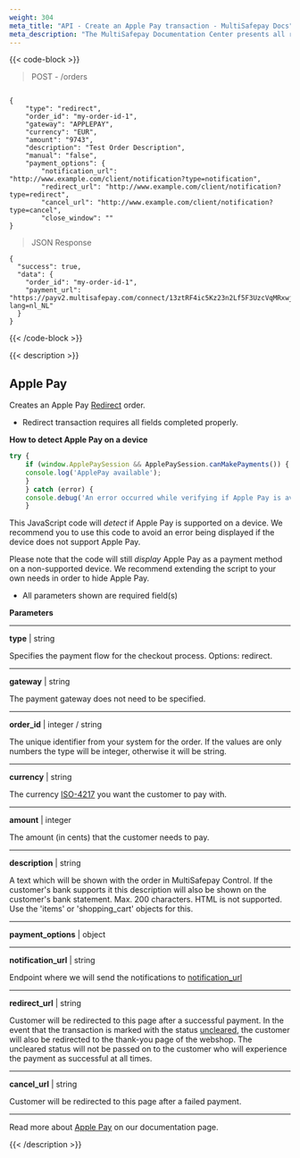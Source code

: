 ```yaml
---
weight: 304
meta_title: "API - Create an Apple Pay transaction - MultiSafepay Docs"
meta_description: "The MultiSafepay Documentation Center presents all relevant information about our Plugins and API. You can also find support pages for payment methods, tools and general questions as well as the contact details of our Support and Integration Teams."
---
```

{{< code-block >}}
> POST - /orders

```shell

{
    "type": "redirect",
    "order_id": "my-order-id-1",
    "gateway": "APPLEPAY",
    "currency": "EUR",
    "amount": "9743",
    "description": "Test Order Description",
    "manual": "false",
    "payment_options": {
        "notification_url": "http://www.example.com/client/notification?type=notification",
        "redirect_url": "http://www.example.com/client/notification?type=redirect",
        "cancel_url": "http://www.example.com/client/notification?type=cancel",
        "close_window": ""
}
```
> JSON Response
```shell
{
  "success": true,
  "data": {
    "order_id": "my-order-id-1",
    "payment_url": "https://payv2.multisafepay.com/connect/13ztRF4ic5Kz23n2Lf5F3UzcVqMRxwjlfQw/?lang=nl_NL"
  }
}
```
{{< /code-block >}}

{{< description >}}


## Apple Pay
Creates an Apple Pay [Redirect](/faq/api/difference-between-direct-and-redirect) order.

* Redirect transaction requires all fields completed properly.

__How to detect Apple Pay on a device__

```JavaScript
try {
    if (window.ApplePaySession && ApplePaySession.canMakePayments()) {
    console.log('ApplePay available');
    }
    } catch (error) {
    console.debug('An error occurred while verifying if Apple Pay is available:', error);
    }
```

This JavaScript code will _detect_ if Apple Pay is supported on a device. We recommend you to use this code to avoid an error being displayed if the device does not support Apple Pay. 

Please note that the code will still _display_ Apple Pay as a payment method on a non-supported device. We recommend extending the script to your own needs in order to hide Apple Pay.  

* All parameters shown are required field(s)

**Parameters**

----------------
__type__ | string

Specifies the payment flow for the checkout process. Options: redirect.  

----------------
__gateway__ | string

The payment gateway does not need to be specified.

----------------
__order_id__ | integer / string

The unique identifier from your system for the order. If the values are only numbers the type will be integer, otherwise it will be string.

----------------
__currency__ | string

The currency [ISO-4217](https://www.iso.org/iso-4217-currency-codes.html) you want the customer to pay with. 

----------------
__amount__ | integer

The amount (in cents) that the customer needs to pay.

----------------
__description__ | string

A text which will be shown with the order in MultiSafepay Control. If the customer's bank supports it this description will also be shown on the customer's bank statement. Max. 200 characters. HTML is not supported. Use the 'items' or 'shopping_cart' objects for this.

----------------
__payment_options__ | object

----------------
__notification_url__ | string

Endpoint where we will send the notifications to [notification_url](/faq/api/how-does-the-notification-url-work)

----------------
__redirect_url__ | string

Customer will be redirected to this page after a successful payment. In the event that the transaction is marked with the status [uncleared](/faq/general/glossary/#uncleared), the customer will also be redirected to the thank-you page of the webshop. The uncleared status will not be passed on to the customer who will experience the payment as successful at all times.

----------------
__cancel_url__ | string

Customer will be redirected to this page after a failed payment.

----------------


Read more about [Apple Pay](/payment-methods/wallet/applepay) on our documentation page.

{{< /description >}}

